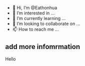 - 👋 Hi, I’m @Eathonhua
- 👀 I’m interested in ...
- 🌱 I’m currently learning ...
- 💞️ I’m looking to collaborate on ...
- 📫 How to reach me ...

<!---
Eathonhua/Eathonhua is a ✨ special ✨ repository because its `README.md` (this file) appears on your GitHub profile.
You can click the Preview link to take a look at your changes.
--->
## add more infomrmation

Hello